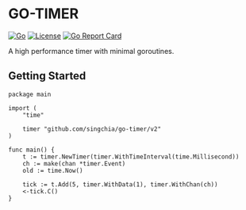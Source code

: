 # GO-TIMER

[![Go](https://github.com/singchia/go-xtables/actions/workflows/go.yml/badge.svg)](https://github.com/singchia/go-xtables/actions/workflows/go.yml)
[![License](https://img.shields.io/badge/License-Apache_2.0-blue.svg)](https://opensource.org/licenses/Apache-2.0)
[![Go Report Card](https://goreportcard.com/badge/github.com/singchia/go-timer/v2)](https://goreportcard.com/report/github.com/singchia/go-timer/v2)

A high performance timer with minimal goroutines.

## Getting Started

```golang
package main

import (
	"time"

	timer "github.com/singchia/go-timer/v2"
)

func main() {
	t := timer.NewTimer(timer.WithTimeInterval(time.Millisecond))
	ch := make(chan *timer.Event)
	old := time.Now()

	tick := t.Add(5, timer.WithData(1), timer.WithChan(ch))
	<-tick.C()
}
```